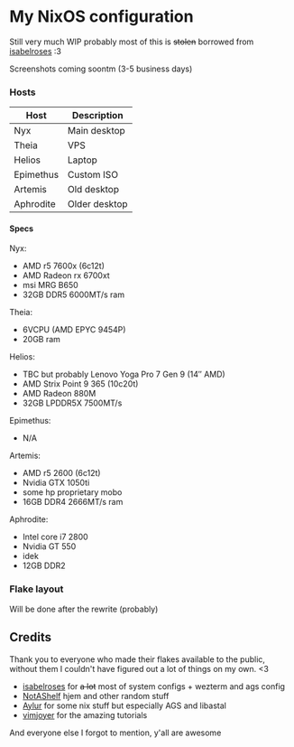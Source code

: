 # My NixOS configuration

Still very much WIP
probably most of this is ~~stolen~~ borrowed from [isabelroses](https://github.com/isabelroses/dotfiles) :3

Screenshots coming soontm (3-5 business days)

### Hosts

| Host      | Description   |
| --------- | ------------- |
| Nyx       | Main desktop  |
| Theia     | VPS           |
| Helios    | Laptop        |
| Epimethus | Custom ISO    |
| Artemis   | Old desktop   |
| Aphrodite | Older desktop |

#### Specs

Nyx:

- AMD r5 7600x (6c12t)
- AMD Radeon rx 6700xt
- msi MRG B650
- 32GB DDR5 6000MT/s ram

Theia:

- 6VCPU (AMD EPYC 9454P)
- 20GB ram

Helios:

- TBC but probably Lenovo Yoga Pro 7 Gen 9 (14″ AMD)
- AMD Strix Point 9 365 (10c20t)
- AMD Radeon 880M
- 32GB LPDDR5X 7500MT/s

Epimethus:

- N/A

Artemis:

- AMD r5 2600 (6c12t)
- Nvidia GTX 1050ti
- some hp proprietary mobo
- 16GB DDR4 2666MT/s ram

Aphrodite:

- Intel core i7 2800
- Nvidia GT 550
- idek
- 12GB DDR2

### Flake layout

Will be done after the rewrite (probably)

## Credits

Thank you to everyone who made their flakes available to the public,
without them I couldn't have figured out a lot of things on my own. <3

- [isabelroses](https://github.com/isabelroses/dotfiles) for ~~a lot~~ most of system configs + wezterm and ags config
- [NotAShelf](https://github.com/NotAShelf/nyx) hjem and other random stuff
- [Aylur](https://github.com/Aylur/dotfiles) for some nix stuff but especially AGS and libastal
- [vimjoyer](https://github.com/vimjoyer) for the amazing tutorials

And everyone else I forgot to mention, y'all are awesome
